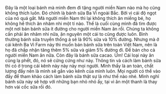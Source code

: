 Đây là một loại bánh mà mình đem đi tặng người miền Nam nào mà họ cũng không thích luôn. Đó chính là bánh sữa Ba Vì ngoài Bắc. Bởi vì cái độ ngọt của nó quá gắt. Mà người miền Nam thì lại không thích ăn miếng bé, họ không hề thích ăn nhâm nhi một tí nào. Thế là cuối cùng mình đã tìm được một nơi bán bánh sữa ít đường cho người miền Nam ăn rồi. Chúng ta không cần phải ăn nhâm nhi nữa, ăn nguyên một cái to cũng được luôn. Bình thường bánh sữa truyền thống á sẽ là 90% sữa và 10% đường. Nhưng mà ở cái kênh Ba Vì Farm này thì muốn bán bánh sữa trên toàn Việt Nam, nên là họ đã chấp nhận tăng thêm 5% sữa và giảm 5% đường đi. Để bán cho cả người miền Nam ăn nữa. Còn đây là bánh sữa cacao. Ưm! Cái loại này ăn cũng lạ phết, đó, nó sẽ cứng cứng như này. Thông tin và cách làm bánh sữa thì có ở trong cái kênh này này này mọi người. Mình thấy là an toàn, chất lượng đấy nên là mình sẽ gắn vào kênh của mình luôn. Mọi người có thể vào đấy để tham khảo cách làm bánh sữa thật sự là như thế nào nhé. Mình nghĩ bánh sữa này sẽ hợp với những bạn nhỏ nhỏ ấy, tại vì ăn một thanh là thay hơn vài cốc sữa rồi đó.